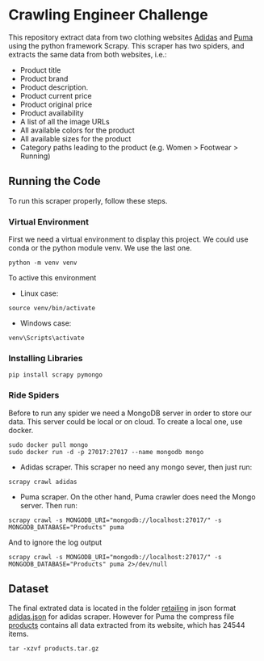# Crawling Engineer Challenge

This repository extract data from two clothing websites [Adidas](https://www.adidas.es/) and [Puma](https://eu.puma.com/) using the python framework Scrapy. This scraper has two spiders, and extracts the same data from both websites, i.e.:
- Product title
- Product brand
- Product description.
- Product current price
- Product original price
- Product availability
- A list of all the image URLs
- All available colors for the product
- All available sizes for the product
- Category paths leading to the product (e.g. Women > Footwear > Running)

## Running the Code
To run this scraper properly, follow these steps.
### Virtual Environment
First we need a virtual environment to display this project. We could use conda or the python module venv. We use the last one.
```
python -m venv venv
```
To active this environment
- Linux case:
```
source venv/bin/activate
```
- Windows case:
```
venv\Scripts\activate
```
### Installing Libraries
```
pip install scrapy pymongo
```
### Ride Spiders
Before to run any spider we need a MongoDB server in order to store our data. This server could be local or on cloud. To create a local one, use docker.
```
sudo docker pull mongo
sudo docker run -d -p 27017:27017 --name mongodb mongo
```
- Adidas scraper.
This scraper no need any mongo sever, then just run:
```
scrapy crawl adidas
```
- Puma scraper.
On the other hand, Puma crawler does need the Mongo server. Then run:
```
scrapy crawl -s MONGODB_URI="mongodb://localhost:27017/" -s MONGODB_DATABASE="Products" puma
```
And to ignore the log output
```
scrapy crawl -s MONGODB_URI="mongodb://localhost:27017/" -s MONGODB_DATABASE="Products" puma 2>/dev/null
```
## Dataset
The final extrated data is located in the folder [retailing](https://github.com/jpradas1/Crawling_Engineer_Challenge/tree/main/retailing) in json format [adidas.json](https://github.com/jpradas1/Crawling_Engineer_Challenge/blob/main/retailing/adidas.json) for adidas scraper. However for Puma the compress file [products](https://github.com/jpradas1/Crawling_Engineer_Challenge/blob/main/products.tar.gz) contains all data extracted from its website, which has 24544 items.
```
tar -xzvf products.tar.gz
```
